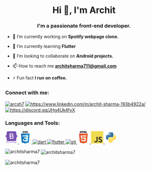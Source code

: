 <h1 align="center">Hi 👋, I'm Archit</h1>
<h3 align="center">I'm a passionate front-end developer.</h3>

- 🔭 I’m currently working on **Spotify webpage clone.**

- 🌱 I’m currently learning **Flutter**

- 👯 I’m looking to collaborate on **Android projects.**

- 📫 How to reach me **architsharma711@gmail.com**

- ⚡ Fun fact **I run on coffee.**

<h3 align="left">Connect with me:</h3>
<p align="left">
<a href="https://twitter.com/arcsh7" target="blank"><img align="center" src="https://raw.githubusercontent.com/rahuldkjain/github-profile-readme-generator/master/src/images/icons/Social/twitter.svg" alt="arcsh7" height="30" width="40" /></a>
<a href="https://linkedin.com/in/https://www.linkedin.com/in/archit-sharma-193b4922a/" target="blank"><img align="center" src="https://raw.githubusercontent.com/rahuldkjain/github-profile-readme-generator/master/src/images/icons/Social/linked-in-alt.svg" alt="https://www.linkedin.com/in/archit-sharma-193b4922a/" height="30" width="40" /></a>
<a href="https://discord.gg/https://discord.gg/JHg4Uk4fvX" target="blank"><img align="center" src="https://raw.githubusercontent.com/rahuldkjain/github-profile-readme-generator/master/src/images/icons/Social/discord.svg" alt="https://discord.gg/JHg4Uk4fvX" height="30" width="40" /></a>
</p>

<h3 align="left">Languages and Tools:</h3>
<p align="left"> <a href="https://getbootstrap.com" target="_blank" rel="noreferrer"> <img src="https://raw.githubusercontent.com/devicons/devicon/master/icons/bootstrap/bootstrap-plain-wordmark.svg" alt="bootstrap" width="40" height="40"/> </a> <a href="https://www.w3schools.com/css/" target="_blank" rel="noreferrer"> <img src="https://raw.githubusercontent.com/devicons/devicon/master/icons/css3/css3-original-wordmark.svg" alt="css3" width="40" height="40"/> </a> <a href="https://dart.dev" target="_blank" rel="noreferrer"> <img src="https://www.vectorlogo.zone/logos/dartlang/dartlang-icon.svg" alt="dart" width="40" height="40"/> </a> <a href="https://flutter.dev" target="_blank" rel="noreferrer"> <img src="https://www.vectorlogo.zone/logos/flutterio/flutterio-icon.svg" alt="flutter" width="40" height="40"/> </a> <a href="https://git-scm.com/" target="_blank" rel="noreferrer"> <img src="https://www.vectorlogo.zone/logos/git-scm/git-scm-icon.svg" alt="git" width="40" height="40"/> </a> <a href="https://www.w3.org/html/" target="_blank" rel="noreferrer"> <img src="https://raw.githubusercontent.com/devicons/devicon/master/icons/html5/html5-original-wordmark.svg" alt="html5" width="40" height="40"/> </a> <a href="https://developer.mozilla.org/en-US/docs/Web/JavaScript" target="_blank" rel="noreferrer"> <img src="https://raw.githubusercontent.com/devicons/devicon/master/icons/javascript/javascript-original.svg" alt="javascript" width="40" height="40"/> </a> <a href="https://www.python.org" target="_blank" rel="noreferrer"> <img src="https://raw.githubusercontent.com/devicons/devicon/master/icons/python/python-original.svg" alt="python" width="40" height="40"/> </a> </p>

<p><img align="left" src="https://github-readme-stats.vercel.app/api/top-langs?username=architsharma7&show_icons=true&locale=en&layout=compact" alt="architsharma7" /></p>

<p>&nbsp;<img align="center" src="https://github-readme-stats.vercel.app/api?username=architsharma7&show_icons=true&locale=en" alt="architsharma7" /></p>

<p><img align="center" src="https://github-readme-streak-stats.herokuapp.com/?user=architsharma7&" alt="architsharma7" /></p>



